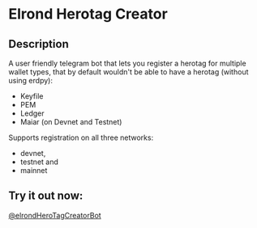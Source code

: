 # Elrond Herotag Creator

## Description

A user friendly telegram bot that lets you register a herotag for multiple wallet types, that by default wouldn't be able to have a herotag (without using erdpy):
- Keyfile
- PEM
- Ledger
- Maiar (on Devnet and Testnet)

Supports registration on all three networks:
- devnet,
- testnet and
- mainnet

## Try it out now:

[@elrondHeroTagCreatorBot](https://t.me/elrondHeroTagCreatorBot)